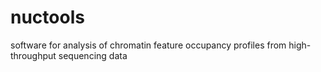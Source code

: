 # nuctools
 software for analysis of chromatin feature occupancy profiles from high-throughput sequencing data
